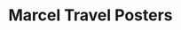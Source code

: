 ---
title: "Marcel Travel Posters"
url: /soorts-hossegor/marcel-travel-posters/
shop: Raumausstattung
---